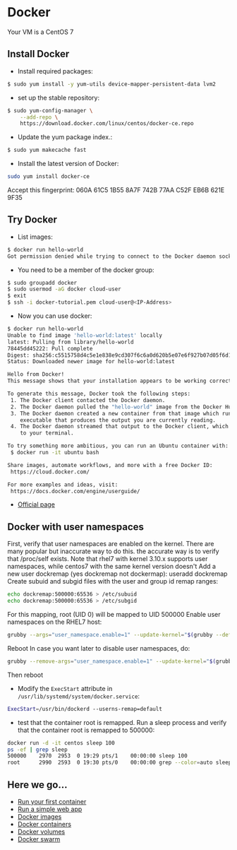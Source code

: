 # Docker

Your VM is a CentOS 7

Install Docker
---------------
* Install required packages:
```bash
$ sudo yum install -y yum-utils device-mapper-persistent-data lvm2
```
* set up the stable repository:
```bash
$ sudo yum-config-manager \
    --add-repo \
    https://download.docker.com/linux/centos/docker-ce.repo
```
* Update the yum package index.:
```bash
$ sudo yum makecache fast
```
* Install the latest version of Docker:
```bash
sudo yum install docker-ce
```
Accept this fingerprint: 060A 61C5 1B55 8A7F 742B 77AA C52F EB6B 621E 9F35

Try Docker
-----------
* List images:
```bash
$ docker run hello-world
Got permission denied while trying to connect to the Docker daemon socket at unix:///var/run/docker.sock: Get http://%2Fvar%2Frun%2Fdocker.sock/v1.27/images/json: dial unix /var/run/docker.sock: connect: permission denied
```
* You need to be a member of the docker group:
```bash
$ sudo groupadd docker
$ sudo usermod -aG docker cloud-user
$ exit
$ ssh -i docker-tutorial.pem cloud-user@<IP-Address>
```
* Now you can use docker:
```bash
$ docker run hello-world
Unable to find image 'hello-world:latest' locally
latest: Pulling from library/hello-world
78445dd45222: Pull complete
Digest: sha256:c5515758d4c5e1e838e9cd307f6c6a0d620b5e07e6f927b07d05f6d12a1ac8d7
Status: Downloaded newer image for hello-world:latest

Hello from Docker!
This message shows that your installation appears to be working correctly.

To generate this message, Docker took the following steps:
 1. The Docker client contacted the Docker daemon.
 2. The Docker daemon pulled the "hello-world" image from the Docker Hub.
 3. The Docker daemon created a new container from that image which runs the
    executable that produces the output you are currently reading.
 4. The Docker daemon streamed that output to the Docker client, which sent it
    to your terminal.

To try something more ambitious, you can run an Ubuntu container with:
 $ docker run -it ubuntu bash

Share images, automate workflows, and more with a free Docker ID:
 https://cloud.docker.com/

For more examples and ideas, visit:
 https://docs.docker.com/engine/userguide/
```
* [Official page](https://docs.docker.com/engine/installation/linux/centos/)

Docker with user namespaces
----------------------------

First, verify that user namespaces are enabled on the kernel. There are many popular but inaccurate way to do this. the accurate way is to verify that /proc/self exists. Note that rhel7 with kernel 3.10.x supports user namespaces, while centos7 with the same kernel version doesn't
Add a new user dockremap (yes dockremap not dockermap):
useradd dockremap
Create subuid and subgid files with the user and group id remap ranges:
```bash
echo dockremap:500000:65536 > /etc/subuid
echo dockremap:500000:65536 > /etc/subgid
```
For this mapping, root (UID 0) will be mapped to UID 500000
Enable user namespaces on the RHEL7 host:
```bash
grubby --args="user_namespace.enable=1" --update-kernel="$(grubby --default-kernel)"
```
Reboot
In case you want later to disable user namespaces, do:
```bash
grubby --remove-args="user_namespace.enable=1" --update-kernel="$(grubby --default-kernel)"
```
Then reboot

* Modify the ``ExecStart`` attribute in ``/usr/lib/systemd/system/docker.service``:
```bash
ExecStart=/usr/bin/dockerd --userns-remap=default
```
* test that the container root is remapped. Run a sleep process and verify that the container root is remapped to 500000:
```bash
docker run -d -it centos sleep 100
ps -ef | grep sleep
500000    2970  2953  0 19:29 pts/1    00:00:00 sleep 100
root      2990  2593  0 19:30 pts/0    00:00:00 grep --color=auto sleep
```

Here we go...
--------------
* [Run your first container](http://training.play-with-docker.com/alpine/)
* [Run a simple web app](http://training.play-with-docker.com/webapps/)
* [Docker images](http://training.play-with-docker.com/docker-images/)
* [Docker containers](http://training.play-with-docker.com/docker-containers/)
* [Docker volumes](http://training.play-with-docker.com/docker-volumes/)
* [Docker swarm](http://training.play-with-docker.com/swarm-mode-intro/)
